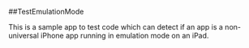 ##TestEmulationMode

This is a sample app to test code which can detect if an app is a non-universal iPhone app running in emulation mode on an iPad.

